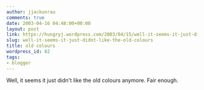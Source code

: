 ```yaml
---
author: jjackunrau
comments: true
date: 2003-04-16 04:48:00+00:00
layout: post
link: https://hungryj.wordpress.com/2003/04/15/well-it-seems-it-just-didnt-like-the-old-colours/
slug: well-it-seems-it-just-didnt-like-the-old-colours
title: old colours
wordpress_id: 82
tags:
- blogger
---
```


Well, it seems it just didn't like the old colours anymore.  Fair enough.
